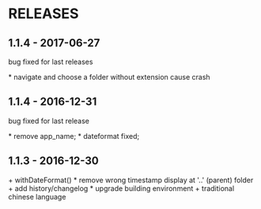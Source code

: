 # RELEASES

## 1.1.4 - 2017-06-27

bug fixed for last releases

\* navigate and choose a folder without extension cause crash

## 1.1.4 - 2016-12-31

bug fixed for last release

\* remove app_name;
\* dateformat fixed;

## 1.1.3 - 2016-12-30

\+ withDateFormat()
\* remove wrong timestamp display at '..' (parent) folder
\+ add history/changelog
\* upgrade building environment
\+ traditional chinese language


